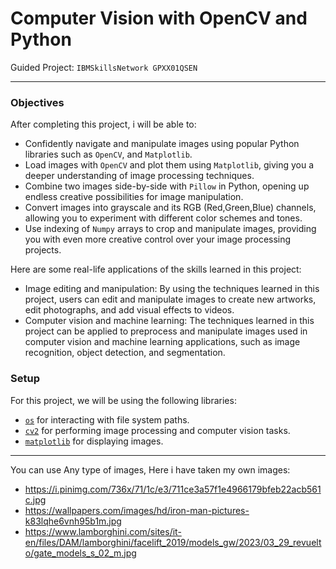 # Computer Vision with OpenCV and Python
Guided Project: ```IBMSkillsNetwork GPXX01QSEN```
***

### Objectives
After completing this project, i will be able to:
- Confidently navigate and manipulate images using popular Python libraries such as `OpenCV`, and `Matplotlib`.
- Load images with `OpenCV` and plot them using `Matplotlib`, giving you a deeper understanding of image processing techniques.
- Combine two images side-by-side with `Pillow` in Python, opening up endless creative possibilities for image manipulation.
- Convert images into grayscale and its RGB (Red,Green,Blue) channels, allowing you to experiment with different color schemes and tones.
- Use indexing of `Numpy` arrays to crop and manipulate images, providing you with even more creative control over your image processing projects.

Here are some real-life applications of the skills learned in this project:
- Image editing and manipulation: By using the techniques learned in this project, users can edit and manipulate images to create new artworks, edit photographs, and add visual effects to videos.
- Computer vision and machine learning: The techniques learned in this project can be applied to preprocess and manipulate images used in computer vision and machine learning applications, such as image recognition, object detection, and segmentation.

### Setup
For this project, we will be using the following libraries:

*   [`os`](https://pandas.pydata.org/?utm_medium=Exinfluencer&utm_source=Exinfluencer&utm_content=000026UJ&utm_term=10006555&utm_id=NA-SkillsNetwork-Channel-SkillsNetworkCoursesIBMML0187ENSkillsNetwork31430127-2021-01-01) for interacting with file system paths.
*   [`cv2`](https://scikit-learn.org/stable/?utm_medium=Exinfluencer&utm_source=Exinfluencer&utm_content=000026UJ&utm_term=10006555&utm_id=NA-SkillsNetwork-Channel-SkillsNetworkCoursesIBMML0187ENSkillsNetwork31430127-2021-01-01) for performing image processing and computer vision tasks.
*   [`matplotlib`](https://matplotlib.org/?utm_medium=Exinfluencer&utm_source=Exinfluencer&utm_content=000026UJ&utm_term=10006555&utm_id=NA-SkillsNetwork-Channel-SkillsNetworkCoursesIBMML0187ENSkillsNetwork31430127-2021-01-01) for displaying images.

***
You can use Any type of images, Here i have taken my own images:
- https://i.pinimg.com/736x/71/1c/e3/711ce3a57f1e4966179bfeb22acb561c.jpg
- https://wallpapers.com/images/hd/iron-man-pictures-k83lqhe6vnh95b1m.jpg
- https://www.lamborghini.com/sites/it-en/files/DAM/lamborghini/facelift_2019/models_gw/2023/03_29_revuelto/gate_models_s_02_m.jpg

